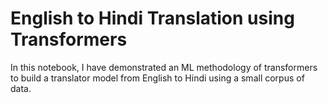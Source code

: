 # English to Hindi Translation using Transformers
 In this notebook, I have demonstrated an ML methodology of transformers to build a translator model from English to Hindi using a small corpus of data.
